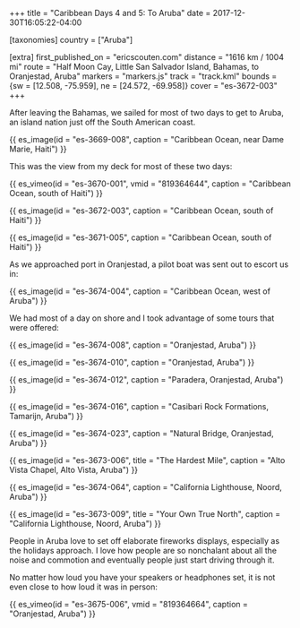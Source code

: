+++
title = "Caribbean Days 4 and 5: To Aruba"
date = 2017-12-30T16:05:22-04:00

[taxonomies]
country = ["Aruba"]

[extra]
first_published_on = "ericscouten.com"
distance = "1616 km / 1004 mi"
route = "Half Moon Cay, Little San Salvador Island, Bahamas, to Oranjestad, Aruba"
markers = "markers.js"
track = "track.kml"
bounds = {sw = [12.508, -75.959], ne = [24.572, -69.958]}
cover = "es-3672-003"
+++

After leaving the Bahamas, we sailed for most of two days to get to Aruba, an island nation just off the South American coast.

<!-- more -->

{{ es_image(id = "es-3669-008", caption = "Caribbean Ocean, near Dame Marie, Haiti") }}

This was the view from my deck for most of these two days:

{{ es_vimeo(id = "es-3670-001", vmid = "819364644", caption = "Caribbean Ocean, south of Haiti") }}

{{ es_image(id = "es-3672-003", caption = "Caribbean Ocean, south of Haiti") }}

{{ es_image(id = "es-3671-005", caption = "Caribbean Ocean, south of Haiti") }}

As we approached port in Oranjestad, a pilot boat was sent out to escort us in:

{{ es_image(id = "es-3674-004", caption = "Caribbean Ocean, west of Aruba") }}

We had most of a day on shore and I took advantage of some tours that were offered:

{{ es_image(id = "es-3674-008", caption = "Oranjestad, Aruba") }}

{{ es_image(id = "es-3674-010", caption = "Oranjestad, Aruba") }}

{{ es_image(id = "es-3674-012", caption = "Paradera, Oranjestad, Aruba") }}

{{ es_image(id = "es-3674-016", caption = "Casibari Rock Formations, Tamarijn, Aruba") }}

{{ es_image(id = "es-3674-023", caption = "Natural Bridge, Oranjestad, Aruba") }}

{{ es_image(id = "es-3673-006", title = "The Hardest Mile", caption = "Alto Vista Chapel, Alto Vista, Aruba") }}

{{ es_image(id = "es-3674-064", caption = "California Lighthouse, Noord, Aruba") }}

{{ es_image(id = "es-3673-009", title = "Your Own True North", caption = "California Lighthouse, Noord, Aruba") }}

People in Aruba love to set off elaborate fireworks displays, especially as the holidays approach. I love how people are so nonchalant about all the noise and commotion and eventually people just start driving through it. 

No matter how loud you have your speakers or headphones set, it is not even close to how loud it was in person:

{{ es_vimeo(id = "es-3675-006", vmid = "819364664", caption = "Oranjestad, Aruba") }}
